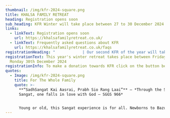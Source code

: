 ```yaml
---
thumbnail: /img/kfr-2024-square.png
title: KHALSA FAMILY RETREAT
heading: Registration opens soon
sub_heading: KFR Winter will take place between 27 to 30 December 2024
links:
  - linkText: Registration opens soon
    url: https://khalsafamilyretreat.co.uk/
  - linkText: Frequently asked questions about KFR
    url: https://khalsafamilyretreat.co.uk/faqs
registrationHeading: "            | Our second KFR of the year will take place this winter"
registrationText: This year's winter retreat takes place between Friday 27th to
  Monday 30th December 2024
registrationInfo: To make a donation towards KFR click on the button below.
quotes:
  - Image: /img/kfr-2024-square.png
    title: For The Whole Family
    quote: >-
      **“SadhSangat Kai Aasrai, Prabh Sio Rang Laai”** – *Through the Saadh
      Sangat, one falls in love with God – SGGS 966*


      Young or old, this Sangat experience is for all. Newborns to Bazurag Siane (elders) can take fruit from this camp as it serves to cater for all age groups to grow spiritually, mentally and physically.
---
```

